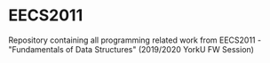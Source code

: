 # EECS2011
Repository containing all programming related work from EECS2011 - "Fundamentals of Data Structures" (2019/2020 YorkU FW Session)
